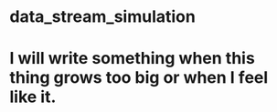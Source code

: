 # data_stream_simulation

# I will write something when this thing grows too big or when I feel like it. 